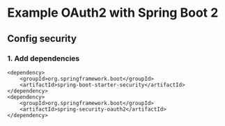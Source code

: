 # Example OAuth2 with Spring Boot 2

## Config security

### 1. Add dependencies

```
<dependency>
    <groupId>org.springframework.boot</groupId>
    <artifactId>spring-boot-starter-security</artifactId>
</dependency>
<dependency>
    <groupId>org.springframework.boot</groupId>
    <artifactId>spring-security-oauth2</artifactId>
</dependency>
```